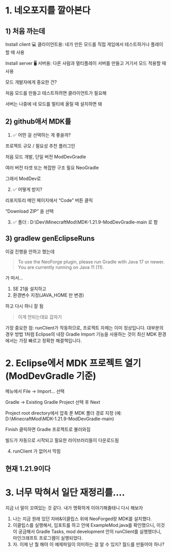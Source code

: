 # 1. 네오포지를 깔아본다

## 1) 처음 까는데

Install client	💻 클라이언트용: 네가 만든 모드를 직접 게임에서 테스트하거나 플레이할 때 사용

Install server	🖥️ 서버용: 다른 사람과 멀티플레이 서버를 만들고 거기서 모드 적용할 때 사용

모드 개발자에게 중요한 건?

처음 모드를 만들고 테스트하려면 클라이언트가 필요해

서버는 나중에 네 모드를 멀티에 올릴 때 설치하면 돼

## 2) github애서 MDK를

1. ✅ 어떤 걸 선택하는 게 좋을까?

프로젝트 규모 / 필요성	추천 플러그인

처음 모드 개발, 단일 버전	ModDevGradle

여러 버전 타겟 또는 복잡한 구조 필요	NeoGradle

그래서 ModDev로

2. ✅ 어떻게 받지? 

리포지토리 메인 페이지에서 “Code” 버튼 클릭

“Download ZIP” 을 선택

3. ✅ 폴더 : D:\Dev\MinecraftMod\MDK-1.21.9-ModDevGradle-main 로 함

## 3) gradlew genEclipseRuns

이걸 진행을 안하고 했는데
> To use the NeoForge plugin, please run Gradle with Java 17 or newer. You are currently running on Java 11 (11).

가 떠서... 
1. SE 21을 설치하고
2. 환경변수 지정(JAVA_HOME 만 변경)
   
하고 다시 하니 잘 됨

> 이게 안되는데요 갑자기

가장 중요한 점: runClient가 작동하므로, 프로젝트 자체는 이미 정상입니다. 대부분의 경우 방법 1처럼 Eclipse의 내장 Gradle Import 기능을 사용하는 것이 최신 MDK 환경에서는 가장 빠르고 정확한 해결책입니다.

# 2. Eclipse에서 MDK 프로젝트 열기 (ModDevGradle 기준)

메뉴에서 File → Import... 선택

Gradle → Existing Gradle Project 선택 후 Next

Project root directory에서 압축 푼 MDK 폴더 경로 지정 (예: D:\MinecraftMod\MDK-1.21.9-ModDevGradle-main)

Finish 클릭하면 Gradle 프로젝트로 불러와짐

빌드가 자동으로 시작되고 필요한 라이브러리들이 다운로드됨

4. runClient 가 없어서 막힘


## 현재 1.21.9이다


# 3. 너무 막혀서 일단 재정리를....

지금 너 말이 꼬여있는 것 같다. 내가 명확하게 이야기해줄테니 다시 해보자
1. 나는 지금 원래 있던 자바&이클립스 위에 NeoForged랑 MDK를 설치했다. 
2. 이클립스를 실행해서, 임포트를 하고 안에 ExampleMod.java를 확인했으니, 이것이 궁금해서 Gradle Tasks, mod development 안의 runClient를 실행했더니, 마인크래프트 프로그램이 실행되었다.
3. 자. 이제 난 뭘 해야 이 예제파일이 의미하는 걸 알 수 있지? 월드를 만들어야 하나?
